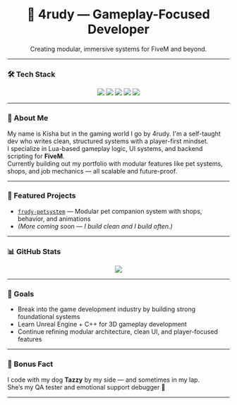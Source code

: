 <h1 align="center">🐾 4rudy — Gameplay-Focused Developer</h1>
<p align="center">Creating modular, immersive systems for FiveM and beyond.</p>

---

### 🛠️ Tech Stack

<p align="center">
  <img src="https://img.shields.io/badge/Lua-000080?style=for-the-badge&logo=lua&logoColor=white" />
  <img src="https://img.shields.io/badge/FiveM-orange?style=for-the-badge&logo=serverfault&logoColor=white" />
  <img src="https://img.shields.io/badge/QBCore-004d7a?style=for-the-badge" />
  <img src="https://img.shields.io/badge/ox_lib-00aff0?style=for-the-badge" />
  <img src="https://img.shields.io/badge/SQL-003B57?style=for-the-badge&logo=mysql&logoColor=white" />
</p>

---

### 🧠 About Me

My name is Kisha but in the gaming world I go by 4rudy. I'm a self-taught dev who writes clean, structured systems with a player-first mindset.  
I specialize in Lua-based gameplay logic, UI systems, and backend scripting for **FiveM**.  
Currently building out my portfolio with modular features like pet systems, shops, and job mechanics — all scalable and future-proof.

---

### 📌 Featured Projects

- [`frudy-petsystem`](https://github.com/4rudy/frudy-petsystem) — Modular pet companion system with shops, behavior, and animations
- _(More coming soon — I build clean and I build often.)_

---

### 📊 GitHub Stats

<p align="center">
  <img src="https://github-readme-stats.vercel.app/api?username=4rudy&show_icons=true&theme=tokyonight&hide=prs&count_private=true" />
</p>

---

### 🎯 Goals

- Break into the game development industry by building strong foundational systems
- Learn Unreal Engine + C++ for 3D gameplay development
- Continue refining modular architecture, clean UI, and player-focused features

---

### 🐶 Bonus Fact

I code with my dog **Tazzy** by my side — and sometimes in my lap.  
She’s my QA tester and emotional support debugger 💖

---

